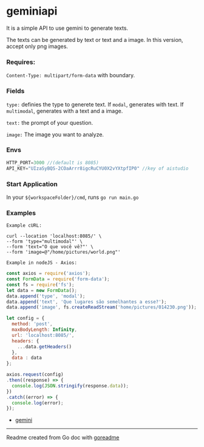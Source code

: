 # geminiapi

It is a simple API to use gemini to generate texts.

The texts can be generated by text or text and a image. In this version, accept only png images.

### Requires: 
`Content-Type: multipart/form-data` with boundary.

### Fields

`type:` definies the type to generete text. If `modal`, generates with text. If `multimodal`, generates with a text and a image.

`text:` the prompt of your question.

`image:` The image you want to analyze.

### Envs
```Go
HTTP_PORT=3000 //(default is 8085)
API_KEY="UIzaSyBQS-2COaArrr8igcRuCYU0X2vYXtpfIP0" //key of aistudio 
```
### Start Application
In your `${workspaceFolder}/cmd`, runs `go run main.go`

### Examples
`Example cURL:`
```
curl --location 'localhost:8085/' \
--form 'type="multimodal"' \
--form 'text="O que você vê?"' \
--form 'image=@"/home/pictures/world.png"'
```
`Example in nodeJS - Axios:`
```JavaScript
const axios = require('axios');
const FormData = require('form-data');
const fs = require('fs');
let data = new FormData();
data.append('type', 'modal');
data.append('text', 'Que lugares são semelhantes a esse?');
data.append('image', fs.createReadStream('home/pictures/014230.png'));

let config = {
  method: 'post',
  maxBodyLength: Infinity,
  url: 'localhost:8085/',
  headers: { 
    ...data.getHeaders()
  },
  data : data
};

axios.request(config)
.then((response) => {
  console.log(JSON.stringify(response.data));
})
.catch((error) => {
  console.log(error);
});
```
* [gemini](https://ai.google.dev/gemini-api/docs/get-started/go?hl=pt-br)

---
Readme created from Go doc with [goreadme](https://github.com/posener/goreadme)